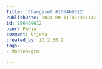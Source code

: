 ```yaml
---
Title: 'Changeset #156469612'
PublishDate: 2024-09-11T07:35:13Z
id: 156469612
user: Pedja
comment: Utjeha
created_by: iD 2.30.2
tags:
- Montenegro

---
```

